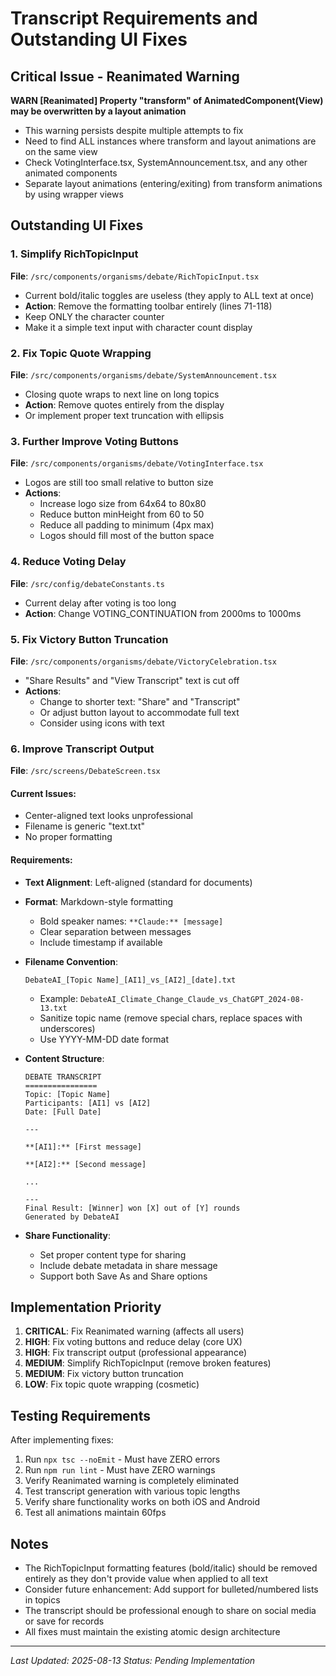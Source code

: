 # Transcript Requirements and Outstanding UI Fixes

## Critical Issue - Reanimated Warning
**WARN [Reanimated] Property "transform" of AnimatedComponent(View) may be overwritten by a layout animation**
- This warning persists despite multiple attempts to fix
- Need to find ALL instances where transform and layout animations are on the same view
- Check VotingInterface.tsx, SystemAnnouncement.tsx, and any other animated components
- Separate layout animations (entering/exiting) from transform animations by using wrapper views

## Outstanding UI Fixes

### 1. Simplify RichTopicInput
**File**: `/src/components/organisms/debate/RichTopicInput.tsx`
- Current bold/italic toggles are useless (they apply to ALL text at once)
- **Action**: Remove the formatting toolbar entirely (lines 71-118)
- Keep ONLY the character counter
- Make it a simple text input with character count display

### 2. Fix Topic Quote Wrapping
**File**: `/src/components/organisms/debate/SystemAnnouncement.tsx`
- Closing quote wraps to next line on long topics
- **Action**: Remove quotes entirely from the display
- Or implement proper text truncation with ellipsis

### 3. Further Improve Voting Buttons
**File**: `/src/components/organisms/debate/VotingInterface.tsx`
- Logos are still too small relative to button size
- **Actions**:
  - Increase logo size from 64x64 to 80x80
  - Reduce button minHeight from 60 to 50
  - Reduce all padding to minimum (4px max)
  - Logos should fill most of the button space

### 4. Reduce Voting Delay
**File**: `/src/config/debateConstants.ts`
- Current delay after voting is too long
- **Action**: Change VOTING_CONTINUATION from 2000ms to 1000ms

### 5. Fix Victory Button Truncation
**File**: `/src/components/organisms/debate/VictoryCelebration.tsx`
- "Share Results" and "View Transcript" text is cut off
- **Actions**:
  - Change to shorter text: "Share" and "Transcript"
  - Or adjust button layout to accommodate full text
  - Consider using icons with text

### 6. Improve Transcript Output
**File**: `/src/screens/DebateScreen.tsx`

#### Current Issues:
- Center-aligned text looks unprofessional
- Filename is generic "text.txt"
- No proper formatting

#### Requirements:
- **Text Alignment**: Left-aligned (standard for documents)
- **Format**: Markdown-style formatting
  - Bold speaker names: `**Claude:** [message]`
  - Clear separation between messages
  - Include timestamp if available
  
- **Filename Convention**: 
  ```
  DebateAI_[Topic Name]_[AI1]_vs_[AI2]_[date].txt
  ```
  - Example: `DebateAI_Climate_Change_Claude_vs_ChatGPT_2024-08-13.txt`
  - Sanitize topic name (remove special chars, replace spaces with underscores)
  - Use YYYY-MM-DD date format
  
- **Content Structure**:
  ```
  DEBATE TRANSCRIPT
  ================
  Topic: [Topic Name]
  Participants: [AI1] vs [AI2]
  Date: [Full Date]
  
  ---
  
  **[AI1]:** [First message]
  
  **[AI2]:** [Second message]
  
  ...
  
  ---
  Final Result: [Winner] won [X] out of [Y] rounds
  Generated by DebateAI
  ```

- **Share Functionality**:
  - Set proper content type for sharing
  - Include debate metadata in share message
  - Support both Save As and Share options

## Implementation Priority

1. **CRITICAL**: Fix Reanimated warning (affects all users)
2. **HIGH**: Fix voting buttons and reduce delay (core UX)
3. **HIGH**: Fix transcript output (professional appearance)
4. **MEDIUM**: Simplify RichTopicInput (remove broken features)
5. **MEDIUM**: Fix victory button truncation
6. **LOW**: Fix topic quote wrapping (cosmetic)

## Testing Requirements

After implementing fixes:
1. Run `npx tsc --noEmit` - Must have ZERO errors
2. Run `npm run lint` - Must have ZERO warnings
3. Verify Reanimated warning is completely eliminated
4. Test transcript generation with various topic lengths
5. Verify share functionality works on both iOS and Android
6. Test all animations maintain 60fps

## Notes

- The RichTopicInput formatting features (bold/italic) should be removed entirely as they don't provide value when applied to all text
- Consider future enhancement: Add support for bulleted/numbered lists in topics
- The transcript should be professional enough to share on social media or save for records
- All fixes must maintain the existing atomic design architecture

---

*Last Updated: 2025-08-13*
*Status: Pending Implementation*